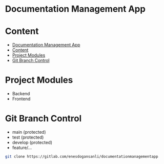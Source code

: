 # Documentation Management App

# Content
- [Documentation Management App](#documentation-management-app)
- [Content](#content)
- [Project Modules](#project-modules)
- [Git Branch Control](#git-branch-control)

# Project Modules

* Backend
* Frontend

# Git Branch Control

* main (protected)
* test (protected)
* develop (protected)
* feature/...

```bash
git clone https://gitlab.com/enesdogansanli/documentationmanagementapp.git
```

